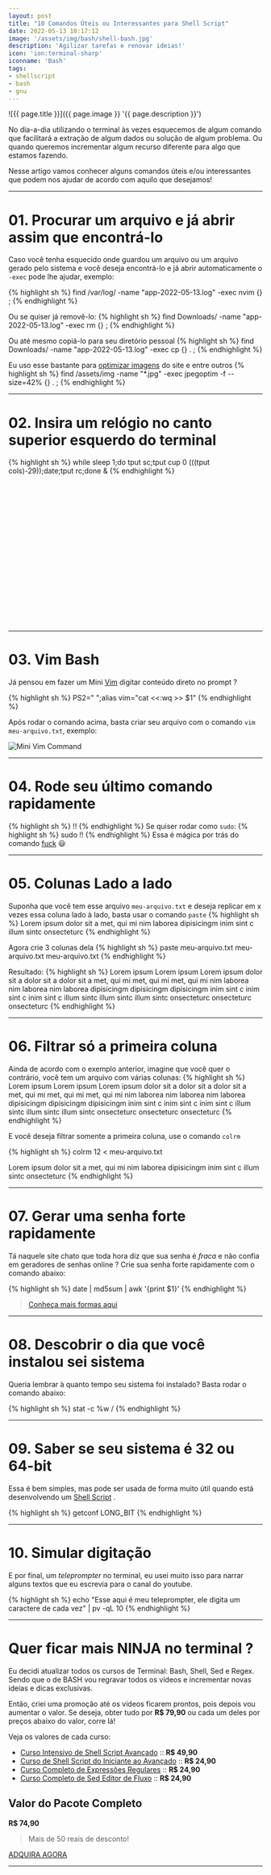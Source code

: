 ```yaml
---
layout: post
title: "10 Comandos Úteis ou Interessantes para Shell Script"
date: 2022-05-13 10:17:12
image: '/assets/img/bash/shell-bash.jpg'
description: 'Agilizar tarefas e renovar ideias!'
icon: 'ion:terminal-sharp'
iconname: 'Bash'
tags:
- shellscript
- bash
- gnu
---
```


![{{ page.title }}]({{ page.image }} '{{ page.description }}')

No dia-a-dia utilizando o terminal às vezes esquecemos de algum comando que facilitará a extração de algum dados ou solução de algum problema. Ou quando queremos incrementar algum recurso diferente para algo que estamos fazendo.

Nesse artigo vamos conhecer alguns comandos úteis e/ou interessantes que podem nos ajudar de acordo com aquilo que desejamos!

---

# 01. Procurar um arquivo e já abrir assim que encontrá-lo
Caso você tenha esquecido onde guardou um arquivo ou um arquivo gerado pelo sistema e você deseja encontrá-lo e já abrir automaticamente o `-exec` pode lhe ajudar, exemplo:

{% highlight sh %}
find /var/log/ -name "app-2022-05-13.log" -exec nvim {} \;
{% endhighlight %}

Ou se quiser já removê-lo:
{% highlight sh %}
find Downloads/ -name "app-2022-05-13.log" -exec rm {} \;
{% endhighlight %}

Ou até mesmo copiá-lo para seu diretório pessoal
{% highlight sh %}
find Downloads/ -name "app-2022-05-13.log" -exec cp {} . \;
{% endhighlight %}

Eu uso esse bastante para [optimizar imagens](https://terminalroot.com.br/2017/11/como-optimizar-imagens-pelo-terminal.html) do site e entre outros
{% highlight sh %}
find /assets/img -name "*.jpg" -exec jpegoptim -f --size=42% {} . \;
{% endhighlight %}

---

# 02. Insira um relógio no canto superior esquerdo do terminal

{% highlight sh %}
while sleep 1;do tput sc;tput cup 0 $(($(tput cols)-29));date;tput rc;done &
{% endhighlight %}


<!-- SQUARE - GAMES ROOT -->
<script async src="//pagead2.googlesyndication.com/pagead/js/adsbygoogle.js"></script>
<ins class="adsbygoogle"
style="display:inline-block;width:336px;height:280px"
data-ad-client="ca-pub-2838251107855362"
data-ad-slot="5351066970"></ins>
<script>
(adsbygoogle = window.adsbygoogle || []).push({});
</script>

---

# 03. Vim Bash
Já pensou em fazer um Mini [Vim](https://terminalroot.com.br/vim) digitar conteúdo direto no prompt ? 

{% highlight sh %}
PS2=" ";alias vim="cat <<:wq >> $1"
{% endhighlight %}

Após rodar o comando acima, basta criar seu arquivo com o comando `vim meu-arquivo.txt`, exemplo:

![Mini Vim Command](./minivim.png) 

---

# 04. Rode seu último comando rapidamente

{% highlight sh %}
!!
{% endhighlight %}
Se quiser rodar como `sudo`:
{% highlight sh %}
sudo !!
{% endhighlight %}
Essa é mágica por trás do comando [fuck](https://terminalroot.com.br/2019/09/the-fuck-o-comando-que-corrige-automaticamente-comandos-digitados-incorretamente.html) 😃 

---

# 05. Colunas Lado a lado
Suponha que você tem esse arquivo `meu-arquivo.txt` e deseja replicar em x vezes essa coluna lado à lado, basta usar o comando `paste`
{% highlight sh %}
Lorem ipsum
dolor sit a
met, qui mi
nim laborea
dipisicingm
inim sint c
illum sintc
onsecteturc
{% endhighlight %}

Agora crie 3 colunas dela
{% highlight sh %}
paste meu-arquivo.txt meu-arquivo.txt meu-arquivo.txt
{% endhighlight %}

Resultado:
{% highlight sh %}
Lorem ipsum	Lorem ipsum	Lorem ipsum
dolor sit a	dolor sit a	dolor sit a
met, qui mi	met, qui mi	met, qui mi
nim laborea	nim laborea	nim laborea
dipisicingm	dipisicingm	dipisicingm
inim sint c	inim sint c	inim sint c
illum sintc	illum sintc	illum sintc
onsecteturc	onsecteturc	onsecteturc
{% endhighlight %}

---

# 06. Filtrar só a primeira coluna
Ainda de acordo com o exemplo anterior, imagine que você quer o contrário, você tem um arquivo com várias colunas:
{% highlight sh %}
Lorem ipsum	Lorem ipsum	Lorem ipsum
dolor sit a	dolor sit a	dolor sit a
met, qui mi	met, qui mi	met, qui mi
nim laborea	nim laborea	nim laborea
dipisicingm	dipisicingm	dipisicingm
inim sint c	inim sint c	inim sint c
illum sintc	illum sintc	illum sintc
onsecteturc	onsecteturc	onsecteturc
{% endhighlight %}

E você deseja filtrar somente a primeira coluna, use o comando `colrm`

{% highlight sh %}
colrm 12 < meu-arquivo.txt

Lorem ipsum
dolor sit a
met, qui mi
nim laborea
dipisicingm
inim sint c
illum sintc
onsecteturc
{% endhighlight %}

---

# 07. Gerar uma senha forte rapidamente
Tá naquele site chato que toda hora diz que sua senha é *fraca* e não confia em geradores de senhas online ? Crie sua senha forte rapidamente com o comando abaixo:

{% highlight sh %}
date | md5sum | awk '{print $1}'
{% endhighlight %}
> [Conheça mais formas aqui](https://terminalroot.com.br/2019/12/gerar-senha-linux.html)

---

# 08. Descobrir o dia que você instalou sei sistema
Queria lembrar à quanto tempo seu sistema foi instalado? Basta rodar o comando abaixo:

{% highlight sh %}
stat -c %w /
{% endhighlight %}

---

# 09. Saber se seu sistema é 32 ou 64-bit
Essa é bem simples, mas pode ser usada de forma muito útil quando está desenvolvendo um [Shell Script](https://terminalroot.com.br/shell) .

{% highlight sh %}
getconf LONG_BIT
{% endhighlight %}

---

# 10. Simular digitação
E por final, um *teleprompter* no terminal, eu usei muito isso para narrar alguns textos que eu escrevia para o canal do youtube.

{% highlight sh %}
echo "Esse aqui é meu teleprompter, ele digita um caractere de cada vez" | pv -qL 10
{% endhighlight %}

---

# Quer ficar mais NINJA no terminal ?
Eu decidi atualizar todos os cursos de Terminal: Bash, Shell, Sed e Regex. Sendo que o de BASH vou regravar todos os vídeos e incrementar novas ideias e dicas exclusivas.

Então, criei uma promoção até os vídeos ficarem prontos, pois depois vou aumentar o valor. Se deseja, obter tudo por **R$ 79,90** ou cada um deles por preços abaixo do valor, corre lá!

Veja os valores de cada curso:

+ [Curso Intensivo de Shell Script Avançado](https://terminalroot.com.br/shell) :: **R$ 49,90**
+ [Curso de Shell Script do Iniciante ao Avançado](https://terminalroot.com.br/bash) :: **R$ 24,90**
+ [Curso Completo de Expressões Regulares](https://terminalroot.com.br/regex) :: **R$ 24,90**
+ [Curso Completo de Sed Editor de Fluxo](https://terminalroot.com.br/sed) :: **R$ 24,90**

## Valor do Pacote Completo
**R$ 74,90**
> Mais de 50 reais de desconto!

<a href="https://cutt.ly/temppromo" class="btn btn-success btn-lg btn-block">ADQUIRA AGORA</a>  


---


